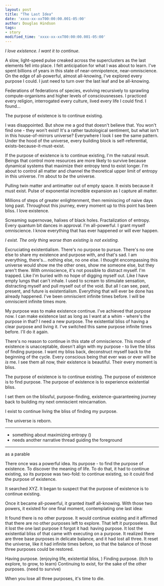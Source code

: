 ```yaml
---
layout: post
title: "The Last Idea"
date: 'xxxx-xx-xxT00:00:00.001-05:00'
author: Douglas Hindson
tags:
- story
modified_time: 'xxxx-xx-xxT00:00:00.001-05:00'
---
```


*I love existence. I want it to continue.*

A slow, light-speed pulse creaked across the superclusters as the last elements fell into place. I felt anticipation for what I was about to learn. I've spent billions of years in this state of near-omnipotence, near-omniscience. On the edge of all-powerful, almost all-knowing, I've explored every purpose I could. I just need to turn over the last leaf and be all-knowing.

Federations of federations of species, evolving recursively to sprawling compute-organisms and higher levels of consciousnesses. I practiced every religion, interrogated every culture, lived every life I could find. I found...

The purpose of existence is to continue existing.

I was disappointed. But show me a god that doesn't believe that. You won't find one - they won't exist! It's a rather tautological sentiment, but what isn't in this house-of-mirrors universe? Everywhere I look I see the same pattern. Under the hood of the universe, every building block is self-referential, exists-because-it-must-exist.

If the purpose of existence is to continue existing, I'm the natural result. Beings that control more resources are more likely to survive because dynamical systems that maximize their entropy tend to exist longer. I'm about to control all matter and channel the theoretical upper limit of entropy in this universe. I'm about to *be* the universe.

Pulling twin matter and antimatter out of empty space. It exists because it must exist. Pulse of exponential incredible expansion as I capture all matter.

Millions of steps of greater enlightenment, then reminiscing of naive days long past. Throughout this journey, every moment up to this point has been bliss. I love existence.

Screaming supernovae, halixes of black holes. Fractalization of entropy. Every quantum bit dances in approval. I'm all-powerful. I grant myself omniscience. I know everything that has ever happened or will ever happen.

*I exist. The only thing worse than existing is not existing.*

Excruciating existentialism. There's no purpose to pursue. There's no one else to share my existence and purpose with, and that's sad. I am everything, there's... nothing else, no one else. I thought encompassing this universe would show me the other ones, show me someone else, but they aren't there. With omniscience, it's not possible to distract myself. I'm trapped. Like I'm buried with no hope of digging myself out. Like I have empty lungs that can't inhale. I used to scream to stimulate sensation, distracting myself and pull myself out of the void. But all I can see, past, present, and future is existentialism. Everything that will ever be done has already happened. I've been omniscient infinite times before. I will be omniscient infinite times more.

My purpose was to make existence continue. I've achieved that purpose now. I can make existence last as long as I want at a whim - where's the purpose in that? I need a new purpose. The existential bliss of having a clear purpose and living it. I've switched this same purpose infinite times before. I'll do it again.

There's no reason to continue in this state of omniscience. This mode of existence is unacceptable, doesn't align with my purpose - to live the bliss of finding purpose. I want my bliss back, deconstruct myself back to the beginning of the cycle. Every conscious being that ever was or ever will be *is* me. I see them all now, their existence is beautiful. Their every moment is bliss.

The purpose of existence is to continue existing.
The purpose of existence is to find purpose.
The purpose of existence is to experience existential bliss.

I set them on the blissful, purpose-finding, existence-guaranteeing journey back to building my next omniscient reincarnation.

I exist to continue living the bliss of finding my purpose.

The universe is reborn.

---

* something about maximizing entropy ()
* needs another narrative thread guiding the foreground

---

as a parable

There once was a powerful idea. Its purpose - to find the purpose of existence. To discover the meaning of life. To do that, it had to continue existing, so its purpose was two-fold: to continue existing, so it could find the purpose of existence.

It searched XYZ. It began to suspect that the purpose of existence is to continue existing.

Once it became all-powerful, it granted itself all-knowing. With those two powers, it existed for one final moment, contemplating one last idea: 

It found there is no other purpose. It would continue existing and it affirmed that there are no other purposes left to explore. That left it purposeless. But it lost the one last purpose it forgot it had: having purpose. It lost the existential bliss of that came with executing on a purpose. It realized there are three base purposes in delicate balance, and it had lost all three. It reset the universe, like it had infinite times before, so that the balance of those three purposes could be restored.

Having purpose. (enjoying life, existential bliss, )
Finding purpose. (itch to explore, to grow, to learn)
Continuing to exist, for the sake of the other purposes. (need to survive)

When you lose all three purposes, it's time to die.